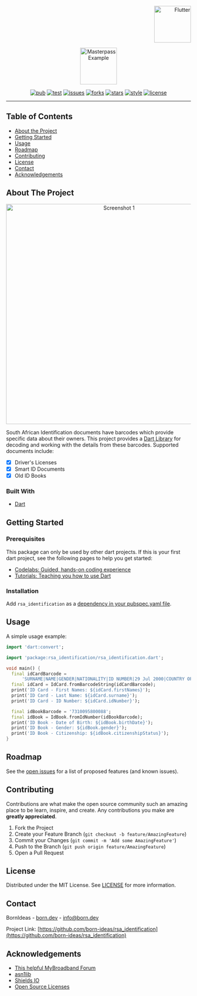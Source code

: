 <!-- PROJECT LOGO -->
<p align="right">
<a href="https://pub.dev">
<img src="https://raw.githubusercontent.com/born-ideas/rsa_identification/master/assets/project_badge.png" height="100" alt="Flutter">
</a>
</p>
<p align="center">
<img src="https://raw.githubusercontent.com/born-ideas/rsa_identification/master/assets/project_logo.png" height="100" alt="Masterpass Example" />
</p>

<!-- PROJECT SHIELDS -->
<p align="center">
<a href="https://pub.dev/packages/rsa_identification"><img src="https://img.shields.io/pub/v/rsa_identification" alt="pub"></a>
<a href="https://github.com/born-ideas/rsa_identification/actions?query=workflow%3Atest"><img src="https://img.shields.io/github/workflow/status/born-ideas/rsa_identification/test?label=test" alt="test"></a>
<a href="https://github.com/born-ideas/rsa_identification/issues"><img src="https://img.shields.io/github/issues/born-ideas/rsa_identification" alt="issues"></a>
<a href="https://github.com/born-ideas/rsa_identification/network"><img src="https://img.shields.io/github/forks/born-ideas/rsa_identification" alt="forks"></a>
<a href="https://github.com/born-ideas/rsa_identification/stargazers"><img src="https://img.shields.io/github/stars/born-ideas/rsa_identification" alt="stars"></a>
<a href="https://dart.dev/guides/language/effective-dart/style"><img src="https://img.shields.io/badge/style-effective_dart-40c4ff.svg" alt="style"></a>
<a href="https://github.com/born-ideas/rsa_identification/blob/master/LICENSE"><img src="https://img.shields.io/github/license/born-ideas/rsa_identification" alt="license"></a>
</p>

---

<!-- TABLE OF CONTENTS -->
## Table of Contents
* [About the Project](#about-the-project)
* [Getting Started](#getting-started)
* [Usage](#usage)
* [Roadmap](#roadmap)
* [Contributing](#contributing)
* [License](#license)
* [Contact](#contact)
* [Acknowledgements](#acknowledgements)



<!-- ABOUT THE PROJECT -->
## About The Project
<p align="center">
<img src="https://raw.githubusercontent.com/born-ideas/rsa_identification/master/assets/screenshot_1.gif" width="600" alt="Screenshot 1" />
</p>

South African Identification documents have barcodes which provide specific data about their owners. This project provides 
a [Dart Library](https://pub.dev/packages/rsa_identification) for decoding and working with the details from these barcodes.
Supported documents include:
* [x] Driver's Licenses
* [x] Smart ID Documents
* [x] Old ID Books

### Built With
* [Dart](https://dart.dev/)



<!-- GETTING STARTED -->
## Getting Started
### Prerequisites
This package can only be used by other dart projects. If this is your first dart project, see the following pages to help you get started:                   
- [Codelabs: Guided, hands-on coding experience](https://dart.dev/codelabs)
- [Tutorials: Teaching you how to use Dart](https://dart.dev/tutorials)

### Installation
Add `rsa_identification` as a [dependency in your pubspec.yaml file](https://dart.dev/guides/packages).



<!-- USAGE EXAMPLES -->
## Usage
A simple usage example:

```dart
import 'dart:convert';

import 'package:rsa_identification/rsa_identification.dart';

void main() {
  final idCardBarcode =
      'SURNAME|NAME|GENDER|NATIONALITY|ID NUMBER|29 Jul 2000|COUNTRY OF BIRTH|CITIZENSHIP STATUS|26 Jan 2017|23370|SMART ID NUMBER|1234567890123456789012345678901234567890123456789012345678901234567890123456789012345678901234567890';
  final idCard = IdCard.fromBarcodeString(idCardBarcode);
  print('ID Card - First Names: ${idCard.firstNames}');
  print('ID Card - Last Name: ${idCard.surname}');
  print('ID Card - ID Number: ${idCard.idNumber}');

  final idBookBarcode = '7310095800088';
  final idBook = IdBook.fromIdNumber(idBookBarcode);
  print('ID Book - Date of Birth: ${idBook.birthDate}');
  print('ID Book - Gender: ${idBook.gender}');
  print('ID Book - Citizenship: ${idBook.citizenshipStatus}');
}
```



<!-- ROADMAP -->
## Roadmap

See the [open issues](https://github.com/othneildrew/Best-README-Template/issues) for a list of proposed features (and known issues).



<!-- CONTRIBUTING -->
## Contributing

Contributions are what make the open source community such an amazing place to be learn, inspire, and create. Any contributions you make are **greatly appreciated**.

1. Fork the Project
2. Create your Feature Branch (`git checkout -b feature/AmazingFeature`)
3. Commit your Changes (`git commit -m 'Add some AmazingFeature'`)
4. Push to the Branch (`git push origin feature/AmazingFeature`)
5. Open a Pull Request



<!-- LICENSE -->
## License

Distributed under the MIT License. See [LICENSE](LICENSE) for more information.



<!-- CONTACT -->
## Contact

BornIdeas - [born.dev](https://www.born.dev) - [info@born.dev](mailto:support@born.dev)

Project Link: [https://github.com/born-ideas/rsa_identification](https://github.com/born-ideas/rsa_identification)



<!-- ACKNOWLEDGEMENTS -->
## Acknowledgements
* [This helpful MyBroadband Forum](https://mybroadband.co.za/forum/threads/decode-drivers-licence-barcode.382187/)
* [asn1lib](https://pub.dev/packages/asn1lib)
* [Shields IO](https://shields.io)
* [Open Source Licenses](https://choosealicense.com)